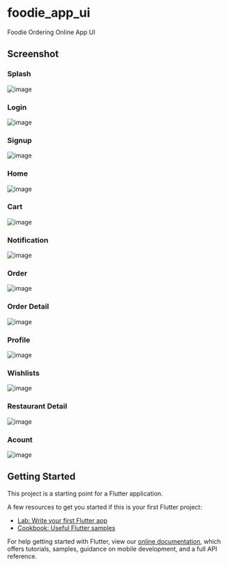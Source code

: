 # foodie_app_ui

Foodie Ordering Online App UI

## Screenshot
### Splash
![image](https://user-images.githubusercontent.com/62044893/210211687-a53aad24-ab42-4c75-8b74-c91ab10adfcf.png)

### Login
![image](https://user-images.githubusercontent.com/62044893/210211868-eae3ccf8-57df-4911-98c5-a4aaa29e8e00.png)

### Signup
![image](https://user-images.githubusercontent.com/62044893/210211905-886dd1f3-c25b-42f9-9123-db477b900668.png)

### Home
![image](https://user-images.githubusercontent.com/62044893/210211931-c1b7d668-4ea7-412d-adc6-b454034b0120.png)

### Cart
![image](https://user-images.githubusercontent.com/62044893/210211945-74fb600e-f8c9-4988-afe4-e9d8370a305d.png)

### Notification
![image](https://user-images.githubusercontent.com/62044893/210211995-592d6023-4cd5-48bf-b68a-793193e35eb2.png)

### Order
![image](https://user-images.githubusercontent.com/62044893/210212026-8c19596d-ae22-426d-920d-7e317eeb9982.png)

### Order Detail
![image](https://user-images.githubusercontent.com/62044893/210212052-1ca4a6a4-eb8a-4a05-8a50-8e244d16184e.png)

### Profile
![image](https://user-images.githubusercontent.com/62044893/210212090-0094b032-3aba-4c17-b25f-724b9d73c79a.png)

### Wishlists
![image](https://user-images.githubusercontent.com/62044893/210212140-1895b089-2ec3-4bc0-8e76-cda0476c680b.png)

### Restaurant Detail
![image](https://user-images.githubusercontent.com/62044893/210212189-62087713-6005-4b89-8d6f-42dbbcc408f0.png)

### Acount
![image](https://user-images.githubusercontent.com/62044893/210212283-f1fbb6bb-868a-4ad2-b919-6e442368666e.png)


## Getting Started

This project is a starting point for a Flutter application.

A few resources to get you started if this is your first Flutter project:

- [Lab: Write your first Flutter app](https://flutter.dev/docs/get-started/codelab)
- [Cookbook: Useful Flutter samples](https://flutter.dev/docs/cookbook)

For help getting started with Flutter, view our
[online documentation](https://flutter.dev/docs), which offers tutorials,
samples, guidance on mobile development, and a full API reference.
